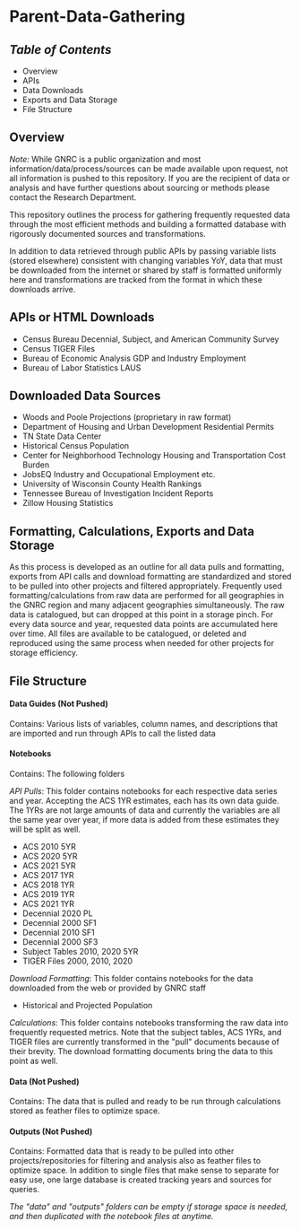 # **Parent-Data-Gathering**

## *Table of Contents*  
+ Overview
+ APIs  
+ Data Downloads  
+ Exports and Data Storage
+ File Structure   

## Overview  

*Note:* While GNRC is a public organization and most information/data/process/sources can be made available upon request, not all information is pushed to this repository. If you are the recipient of data or analysis and have further questions about sourcing or methods please contact the Research Department.

This repository outlines the process for gathering frequently requested data through the most efficient methods and building a formatted database with rigorously documented sources and transformations.

 In addition to data retrieved through public APIs by passing variable lists (stored elsewhere) consistent with changing variables YoY, data that must be downloaded from the internet or shared by staff is formatted uniformly here and transformations are tracked from the format in which these downloads arrive.  

## APIs or HTML Downloads
+ Census Bureau Decennial, Subject, and American Community Survey  
+ Census TIGER Files
+ Bureau of Economic Analysis GDP and Industry Employment    
+ Bureau of Labor Statistics LAUS    

## Downloaded Data Sources  
+ Woods and Poole Projections (proprietary in raw format)  
+ Department of Housing and Urban Development Residential Permits  
+ TN State Data Center  
+ Historical Census Population  
+ Center for Neighborhood Technology Housing and Transportation Cost Burden  
+ JobsEQ Industry and Occupational Employment etc.  
+ University of Wisconsin County Health Rankings  
+ Tennessee Bureau of Investigation Incident Reports  
+ Zillow Housing Statistics  

## Formatting, Calculations, Exports and Data Storage  
As this process is developed as an outline for all data pulls and formatting, exports from API calls and download formatting are standardized and stored to be pulled into other projects and filtered appropriately. Frequently used formatting/calculations from raw data are performed for all geographies in the GNRC region and many adjacent geographies simultaneously. The raw data is catalogued, but can dropped at this point in a storage pinch. For every data source and year, requested data points are accumulated here over time. All files are available to be catalogued, or deleted and reproduced using the same process when needed for other projects for storage efficiency.

## File Structure  

#### **Data Guides** (Not Pushed)  
Contains: Various lists of variables, column names, and descriptions that are imported and run through APIs to call the listed data   

#### **Notebooks**  
Contains: The following folders  

*API Pulls*: This folder contains notebooks for each respective data series and year. Accepting the ACS 1YR estimates, each has its own data guide. The 1YRs are not large amounts of data and currently the variables are all the same year over year, if more data is added from these estimates they will be split as well.  
+ ACS 2010 5YR  
+ ACS 2020 5YR  
+ ACS 2021 5YR
+ ACS 2017 1YR  
+ ACS 2018 1YR  
+ ACS 2019 1YR  
+ ACS 2021 1YR  
+ Decennial 2020 PL  
+ Decennial 2000 SF1  
+ Decennial 2010 SF1  
+ Decennial 2000 SF3  
+ Subject Tables 2010, 2020 5YR  
+ TIGER Files 2000, 2010, 2020  

*Download Formatting*: This folder contains notebooks for the data downloaded from the web or provided by GNRC staff  
+ Historical and Projected Population  

*Calculations*: This folder contains notebooks transforming the raw data into frequently requested metrics. Note that the subject tables, ACS 1YRs, and TIGER files are currently transformed in the "pull" documents because of their brevity. The download formatting documents bring the data to this point as well.  

#### **Data** (Not Pushed)  
Contains: The data that is pulled and ready to be run through calculations stored as feather files to optimize space.     

#### **Outputs** (Not Pushed)  
Contains: Formatted data that is ready to be pulled into other projects/repositories for filtering and analysis also as feather files to optimize space. In addition to single files that make sense to separate for easy use, one large database is created tracking years and sources for queries.

*The "data" and "outputs" folders can be empty if storage space is needed, and then duplicated with the notebook files at anytime.*
